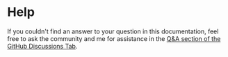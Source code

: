 # Help

If you couldn't find an answer to your question in this documentation, feel free to ask the community and me for assistance in the [Q&A section of the GitHub Discussions Tab](https://github.com/muckmuck96/obsidian-file-share/discussions/categories/q-a).
